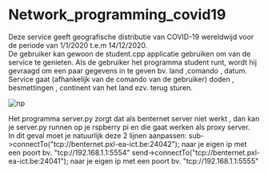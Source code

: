 # Network_programming_covid19
Deze service geeft geografische distributie van COVID-19 wereldwijd voor de periode van 1/1/2020 t.e.m 14/12/2020.                 
De gebruiker kan gewoon de student.cpp applicatie gebruiken om van de service te genieten.
Als de gebruiker het programma student runt, wordt hij gevraagd om een paar gegevens in te geven bv. land ,comando , datum.       
Service gaat (afhankelijk van de comando van de gebruiker) doden , besmettingen , continent van het land ezv. terug sturen.


![np](https://user-images.githubusercontent.com/46653906/120383593-5c9e0c00-c325-11eb-95d8-3a320aed6ed7.png)

Het programma server.py zorgt dat als benternet server niet werkt , dan kan je server.py runnen op je rspberry pi en die gaat werken als proxy server.    
In dit geval moet je natuurlijk deze 2 lijnen aanpassen:
sub->connectTo("tcp://benternet.pxl-ea-ict.be:24042"); naar je eigen ip met een poort bv. "tcp://192.168.1.1:5554"
send->connectTo("tcp://benternet.pxl-ea-ict.be:24041"); naar je eigen ip met een poort bv. "tcp://192.168.1.1:5555"
